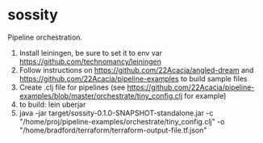 # sossity

Pipeline orchestration.
  1. Install leiningen, be sure to set it to env var https://github.com/technomancy/leiningen
  1. Follow instructions on https://github.com/22Acacia/angled-dream and https://github.com/22Acacia/pipeline-examples to build sample files
  1. Create .clj file for pipelines (see https://github.com/22Acacia/pipeline-examples/blob/master/orchestrate/tiny_config.clj for example)
  1. to build: lein uberjar
  2. java -jar target/sossity-0.1.0-SNAPSHOT-standalone.jar -c "/home/proj/pipeline-examples/orchestrate/tiny_config.clj" -o "/home/bradford/terraform/terraform-output-file.tf.json"